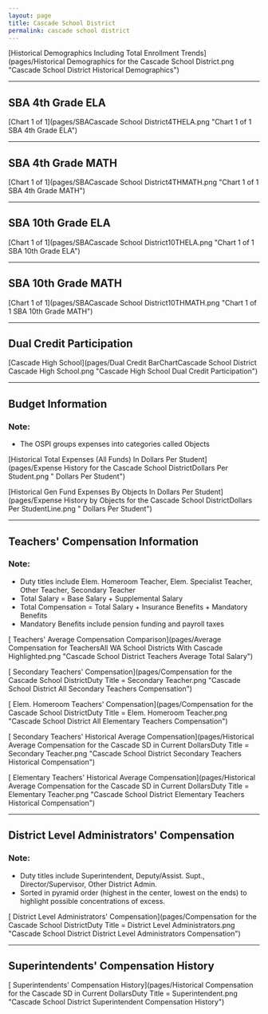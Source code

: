 ```yaml
---
layout: page
title: Cascade School District
permalink: cascade school district
---
```



[Historical Demographics Including Total Enrollment Trends](pages/Historical Demographics for the Cascade School District.png "Cascade School District Historical Demographics")

___

## SBA 4th Grade ELA

[Chart 1 of 1](pages/SBACascade School District4THELA.png "Chart 1 of 1 SBA 4th Grade ELA")


___

## SBA 4th Grade MATH

[Chart 1 of 1](pages/SBACascade School District4THMATH.png "Chart 1 of 1 SBA 4th Grade MATH")


___

## SBA 10th Grade ELA

[Chart 1 of 1](pages/SBACascade School District10THELA.png "Chart 1 of 1 SBA 10th Grade ELA")


___

## SBA 10th Grade MATH

[Chart 1 of 1](pages/SBACascade School District10THMATH.png "Chart 1 of 1 SBA 10th Grade MATH")


___

## Dual Credit Participation

[Cascade High School](pages/Dual Credit BarChartCascade School District Cascade High School.png "Cascade High School Dual Credit Participation")


___

## Budget Information
### Note:
- The OSPI groups expenses into categories called Objects

[Historical Total Expenses (All Funds) In Dollars Per Student](pages/Expense History for the Cascade School DistrictDollars Per Student.png " Dollars Per Student")

[Historical Gen Fund Expenses By Objects In Dollars Per Student](pages/Expense History by Objects for the Cascade School DistrictDollars Per StudentLine.png " Dollars Per Student")


___

## Teachers' Compensation Information
### Note:
- Duty titles include Elem. Homeroom Teacher, Elem. Specialist Teacher, Other Teacher, Secondary Teacher
- Total Salary = Base Salary + Supplemental Salary
- Total Compensation = Total Salary + Insurance Benefits + Mandatory Benefits
- Mandatory Benefits include pension funding and payroll taxes

[ Teachers' Average Compensation Comparison](pages/Average Compensation for TeachersAll WA School Districts With Cascade Highlighted.png "Cascade School District Teachers Average Total Salary")

[ Secondary Teachers' Compensation](pages/Compensation for the Cascade School DistrictDuty Title = Secondary Teacher.png "Cascade School District All Secondary Teachers Compensation")

[ Elem. Homeroom Teachers' Compensation](pages/Compensation for the Cascade School DistrictDuty Title = Elem. Homeroom Teacher.png "Cascade School District All Elementary Teachers Compensation")

[ Secondary Teachers' Historical Average Compensation](pages/Historical Average Compensation for the Cascade SD in Current DollarsDuty Title = Secondary Teacher.png "Cascade School District Secondary Teachers Historical Compensation")

[ Elementary Teachers' Historical Average Compensation](pages/Historical Average Compensation for the Cascade SD in Current DollarsDuty Title = Elementary Teacher.png "Cascade School District Elementary Teachers Historical Compensation")


___

## District Level Administrators' Compensation

### Note:
- Duty titles include Superintendent, Deputy/Assist. Supt., Director/Supervisor, Other District Admin.
- Sorted in pyramid order (highest in the center, lowest on the ends) to highlight possible concentrations of excess.

[ District Level Administrators' Compensation](pages/Compensation for the Cascade School DistrictDuty Title = District Level Administrators.png "Cascade School District District Level Administrators Compensation")


___

## Superintendents' Compensation History

[ Superintendents' Compensation History](pages/Historical Compensation for the Cascade SD in Current DollarsDuty Title = Superintendent.png "Cascade School District Superintendent Compensation History")

